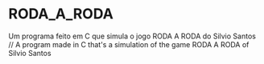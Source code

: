 # RODA_A_RODA
Um programa feito em C que simula o jogo RODA A RODA do Silvio Santos // A program made in C that's a simulation of the game RODA A RODA of Silvio Santos

